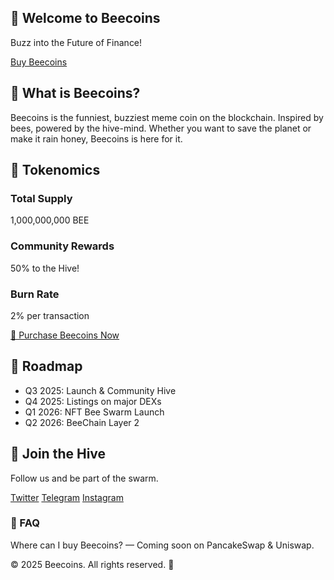 <html lang="en">
<head>
  <meta charset="UTF-8" />
  <meta name="viewport" content="width=device-width, initial-scale=1.0" />
  <title>Beecoins</title>
  <link href="https://cdn.jsdelivr.net/npm/tailwindcss@2.2.19/dist/tailwind.min.css" rel="stylesheet">
  <script src="https://unpkg.com/framer-motion/dist/framer-motion.umd.js"></script>
</head>
<body class="min-h-screen bg-yellow-100 text-gray-800 font-sans">

  <!-- Hero Section -->
  <section class="text-center py-20 bg-yellow-300 shadow-md">
    <h1 class="text-5xl font-bold mb-4 animate-bounce">🐝 Welcome to Beecoins</h1>
    <p class="text-xl">Buzz into the Future of Finance!</p>
    <div class="mt-6">
      <a
        href="https://pump.fun/HZHXpD6yaEtXJVwGbSGqK9uuWJY9FSfV2bshERSCpump"
        class="inline-block text-lg px-6 py-3 bg-black text-yellow-200 hover:bg-yellow-800 rounded-2xl shadow-lg transition transform hover:scale-110 active:scale-95"
      >
        Buy Beecoins
      </a>
    </div>
  </section>

  <!-- About Section -->
  <section class="max-w-4xl mx-auto px-4 py-16">
    <h2 class="text-3xl font-bold mb-4">🐝 What is Beecoins?</h2>
    <p class="text-lg">
      Beecoins is the funniest, buzziest meme coin on the blockchain. Inspired by bees, powered by the hive-mind. Whether you want to save the planet or make it rain honey, Beecoins is here for it.
    </p>
  </section>

  <!-- Tokenomics -->
  <section class="bg-white py-16 px-4">
    <h2 class="text-3xl font-bold text-center mb-8">🍯 Tokenomics</h2>
    <div class="max-w-3xl mx-auto grid grid-cols-1 md:grid-cols-3 gap-6">
      <div class="p-6 bg-yellow-50 rounded-lg shadow">
        <h3 class="text-xl font-semibold">Total Supply</h3>
        <p>1,000,000,000 BEE</p>
      </div>
      <div class="p-6 bg-yellow-50 rounded-lg shadow">
        <h3 class="text-xl font-semibold">Community Rewards</h3>
        <p>50% to the Hive!</p>
      </div>
      <div class="p-6 bg-yellow-50 rounded-lg shadow">
        <h3 class="text-xl font-semibold">Burn Rate</h3>
        <p>2% per transaction</p>
      </div>
    </div>
    <div class="mt-10 text-center">
      <a
        href="https://pump.fun/HZHXpD6yaEtXJVwGbSGqK9uuWJY9FSfV2bshERSCpump"
        class="inline-block text-lg px-6 py-3 bg-yellow-500 text-white hover:bg-yellow-600 rounded-full shadow-lg transition transform hover:scale-110 active:scale-95"
      >
        🐝 Purchase Beecoins Now
      </a>
    </div>
  </section>

  <!-- Roadmap -->
  <section class="py-16 px-4 bg-yellow-200">
    <h2 class="text-3xl font-bold text-center mb-8">🚀 Roadmap</h2>
    <ul class="max-w-2xl mx-auto space-y-4 text-lg list-disc list-inside">
      <li>Q3 2025: Launch & Community Hive</li>
      <li>Q4 2025: Listings on major DEXs</li>
      <li>Q1 2026: NFT Bee Swarm Launch</li>
      <li>Q2 2026: BeeChain Layer 2</li>
    </ul>
  </section>

  <!-- Community & FAQ -->
  <section class="py-16 px-4 text-center">
    <h2 class="text-3xl font-bold mb-4">🐝 Join the Hive</h2>
    <p class="mb-4">Follow us and be part of the swarm.</p>
    <div class="flex justify-center gap-6 mb-8">
      <a href="https://twitter.com/Bee501324624731" class="text-xl text-blue-600">Twitter</a>
      <a href="https://t.me/Beecoinsz" class="text-xl text-purple-600">Telegram</a>
      <a href="#" class="text-xl text-pink-600">Instagram</a>
    </div>
    <h3 class="text-2xl font-semibold mb-2">🧠 FAQ</h3>
    <p>Where can I buy Beecoins? — Coming soon on PancakeSwap & Uniswap.</p>
  </section>

  <!-- Footer -->
  <footer class="bg-yellow-300 py-6 text-center">
    <p>&copy; 2025 Beecoins. All rights reserved. 🐝</p>
  </footer>

</body>
</html>
